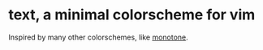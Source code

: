 # text, a minimal colorscheme for vim

Inspired by many other colorschemes, like [monotone](https://github.com/Lokaltog/vim-monotone).
